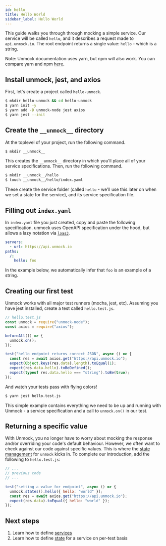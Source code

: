 ```yaml
---
id: hello
title: Hello World
sidebar_label: Hello World
---
```


This guide walks you through through mocking a simple service. Our service will be called `hello`, and it describes a request made to `api.unmock.io`. The root endpoint returns a single value: `hello` - which is a string.

Note: Unmock documentation uses yarn, but npm will also work. You can compare yarn and npm [here](https://yarnpkg.com/en/docs/migrating-from-npm#toc-cli-commands-comparison).

## Install unmock, jest, and axios

First, let's create a project called `hello-unmock`.

```bash
$ mkdir hello-unmock && cd hello-unmock
$ yarn init -y
$ yarn add -D unmock-node jest axios
$ yarn jest --init
```

## Create the `__unmock__` directory

At the toplevel of your project, run the following command.

```bash
$ mkdir __unmock__
```

This creates the `__unmock__` directory in which you'll place all of your service specifications. Then, run the following command.

```bash
$ mkdir __unmock__/hello
$ touch __unmock__/hello/index.yaml
```

These create the service folder (called `hello` - we'll use this later on when we set a state for the service), and its service specification file.

## Filling out `index.yaml`

In `index.yaml` file you just created, copy and paste the following specification. unmock uses OpenAPI specification under the hood, but allows a lazy notation via [`loas3`](loas3.md).

```yaml
servers:
  - url: https://api.unmock.io
paths:
  /:
    hello: foo
```

In the example below, we automatically infer that `foo` is an example of a string.

## Creating our first test

Unmock works with all major test runners (mocha, jest, etc). Assuming you have jest installed, create a test called `hello.test.js`.

```js
// hello.test.js
const unmock = require("unmock-node");
const axios = require("axios");

beforeAll(() => {
  unmock.on();
});

test("hello endpoint returns correct JSON", async () => {
  const res = await axios.get("https://api.unmock.io");
  expect(Object.keys(res.data).length).toEqual(1);
  expect(res.data.hello).toBeDefined();
  expect(typeof res.data.hello === "string").toBe(true);
});
```

And watch your tests pass with flying colors!

```bash
$ yarn jest hello.test.js
```

This simple example contains everything we need to be up and running with Unmock - a service specification and a call to `unmock.on()` in our test.

## Returning a specific value

With Unmock, you no longer have to worry about mocking the response and/or overriding your code's default behaviour. However, we often want to check against our code against specific values. This is where the [state management](basic.md) for `unmock` kicks in. To complete our introduction, add the following to `hello.test.js`:

```js
// ...
// previous code
// ...

test("setting a value for endpoint", async () => {
  unmock.states().hello({ hello: "world" });
  const res = await axios.get("https://api.unmock.io");
  expect(res.data).toEqual({ hello: "world" });
});
```

## Next steps

1. Learn how to define [services](layout.md)
1. Learn how to define [state](basic.md) for a service on per-test basis
